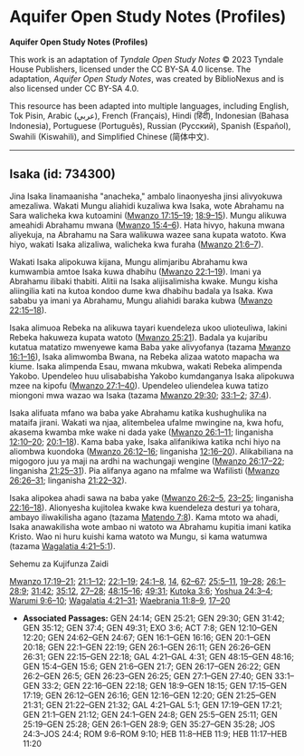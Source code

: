 # Aquifer Open Study Notes (Profiles)

**Aquifer Open Study Notes (Profiles)**

This work is an adaptation of *Tyndale Open Study Notes* © 2023 Tyndale House Publishers, licensed under the CC BY\-SA 4\.0 license. The adaptation, *Aquifer Open Study Notes*, was created by BiblioNexus and is also licensed under CC BY\-SA 4\.0\.

This resource has been adapted into multiple languages, including English, Tok Pisin, Arabic (عربي), French (Français), Hindi (हिंदी), Indonesian (Bahasa Indonesia), Portuguese (Português), Russian (Русский), Spanish (Español), Swahili (Kiswahili), and Simplified Chinese (简体中文).



--------------------------------

## Isaka (id: 734300)

Jina Isaka linamaanisha "anacheka," ambalo linaonyesha jinsi alivyokuwa amezaliwa. Wakati Mungu aliahidi kuzaliwa kwa Isaka, wote Abrahamu na Sara walicheka kwa kutoamini ([Mwanzo 17:15–19](https://ref.ly/Gen17:15-Gen17:19); [18:9–15](https://ref.ly/Gen18:9-Gen18:15)). Mungu alikuwa ameahidi Abrahamu mwana ([Mwanzo 15:4–6](https://ref.ly/Gen15:4-Gen15:6)). Hata hivyo, hakuna mwana aliyekuja, na Abrahamu na Sara walikuwa wazee sana kupata watoto. Kwa hiyo, wakati Isaka alizaliwa, walicheka kwa furaha ([Mwanzo 21:6–7](https://ref.ly/Gen21:6-Gen21:7)).

Wakati Isaka alipokuwa kijana, Mungu alimjaribu Abrahamu kwa kumwambia amtoe Isaka kuwa dhabihu ([Mwanzo 22:1–19](https://ref.ly/Gen22:1-Gen22:19)). Imani ya Abrahamu ilibaki thabiti. Alitii na Isaka alijisalimisha kwake. Mungu kisha aliingilia kati na kutoa kondoo dume kwa dhabihu badala ya Isaka. Kwa sababu ya imani ya Abrahamu, Mungu aliahidi baraka kubwa ([Mwanzo 22:15–18](https://ref.ly/Gen22:15-Gen22:18)).

Isaka alimuoa Rebeka na alikuwa tayari kuendeleza ukoo ulioteuliwa, lakini Rebeka hakuweza kupata watoto ([Mwanzo 25:21](https://ref.ly/Gen25:21)). Badala ya kujaribu kutatua matatizo mwenyewe kama Baba yake alivyofanya (tazama [Mwanzo 16:1–16](https://ref.ly/Gen16:1-Gen16:16)), Isaka alimwomba Bwana, na Rebeka alizaa watoto mapacha wa kiume. Isaka alimpenda Esau, mwana mkubwa, wakati Rebeka alimpenda Yakobo. Upendeleo huu ulisababisha Yakobo kumdanganya Isaka alipokuwa mzee na kipofu ([Mwanzo 27:1–40](https://ref.ly/Gen27:1-Gen27:40)). Upendeleo uliendelea kuwa tatizo miongoni mwa wazao wa Isaka (tazama [Mwanzo 29:30](https://ref.ly/Gen29:30); [33:1–2](https://ref.ly/Gen33:1-Gen33:2); [37:4](https://ref.ly/Gen37:4)).

Isaka alifuata mfano wa baba yake Abrahamu katika kushughulika na mataifa jirani. Wakati wa njaa, alitembelea ufalme mwingine na, kwa hofu, akasema kwamba mke wake ni dada yake ([Mwanzo 26:1–11](https://ref.ly/Gen26:1-Gen26:11); linganisha [12:10–20](https://ref.ly/Gen12:10-Gen12:20); [20:1–18](https://ref.ly/Gen20:1-Gen20:18)). Kama baba yake, Isaka alifanikiwa katika nchi hiyo na aliombwa kuondoka ([Mwanzo 26:12–16](https://ref.ly/Gen26:12-Gen26:16); linganisha [12:16–20](https://ref.ly/Gen12:16-Gen12:20)). Alikabiliana na migogoro juu ya maji na ardhi na wachungaji wengine ([Mwanzo 26:17–22](https://ref.ly/Gen26:17-Gen26:22); linganisha [21:25–31](https://ref.ly/Gen21:25-Gen21:31)). Pia alifanya agano na mfalme wa Wafilisti ([Mwanzo 26:26–31](https://ref.ly/Gen26:26-Gen26:31); linganisha [21:22–32](https://ref.ly/Gen21:22-Gen21:32)).

Isaka alipokea ahadi sawa na baba yake ([Mwanzo 26:2–5](https://ref.ly/Gen26:2-Gen26:5), [23–25](https://ref.ly/Gen26:23-Gen26:25); linganisha [22:16–18](https://ref.ly/Gen22:16-Gen22:18)). Alionyesha kujitolea kwake kwa kuendeleza desturi ya tohara, ambayo iliwakilisha agano (tazama [Matendo 7:8](https://ref.ly/Acts7:8)). Kama mtoto wa ahadi, Isaka anawakilisha wote ambao ni watoto wa Abrahamu kupitia imani katika Kristo. Wao ni huru kuishi kama watoto wa Mungu, si kama watumwa (tazama [Wagalatia 4:21–5:1](https://ref.ly/Gal4:21-Gal5:1)).

Sehemu za Kujifunza Zaidi

[Mwanzo 17:19–21](https://ref.ly/Gen17:19-Gen17:21); [21:1–12](https://ref.ly/Gen21:1-Gen21:12); [22:1–19](https://ref.ly/Gen22:1-Gen22:19); [24:1–8](https://ref.ly/Gen24:1-Gen24:8), [14](https://ref.ly/Gen24:14), [62–67](https://ref.ly/Gen24:62-Gen24:67); [25:5–11](https://ref.ly/Gen25:5-Gen25:11), [19–28](https://ref.ly/Gen25:19-Gen25:28); [26:1–28:9](https://ref.ly/Gen26:1-Gen28:9); [31:42](https://ref.ly/Gen31:42); [35:12](https://ref.ly/Gen35:12), [27–28](https://ref.ly/Gen35:27-Gen35:28); [48:15–16](https://ref.ly/Gen48:15-Gen48:16); [49:31](https://ref.ly/Gen49:31); [Kutoka 3:6](https://ref.ly/Exod3:6); [Yoshua 24:3–4](https://ref.ly/Josh24:3-Josh24:4); [Warumi 9:6–10](https://ref.ly/Rom9:6-Rom9:10); [Wagalatia 4:21–31](https://ref.ly/Gal4:21-Gal4:31); [Waebrania 11:8–9](https://ref.ly/Heb11:8-Heb11:9), [17–20](https://ref.ly/Heb11:17-Heb11:20)

* **Associated Passages:** GEN 24:14; GEN 25:21; GEN 29:30; GEN 31:42; GEN 35:12; GEN 37:4; GEN 49:31; EXO 3:6; ACT 7:8; GEN 12:10–GEN 12:20; GEN 24:62–GEN 24:67; GEN 16:1–GEN 16:16; GEN 20:1–GEN 20:18; GEN 22:1–GEN 22:19; GEN 26:1–GEN 26:11; GEN 26:26–GEN 26:31; GEN 22:15–GEN 22:18; GAL 4:21–GAL 4:31; GEN 48:15–GEN 48:16; GEN 15:4–GEN 15:6; GEN 21:6–GEN 21:7; GEN 26:17–GEN 26:22; GEN 26:2–GEN 26:5; GEN 26:23–GEN 26:25; GEN 27:1–GEN 27:40; GEN 33:1–GEN 33:2; GEN 22:16–GEN 22:18; GEN 18:9–GEN 18:15; GEN 17:15–GEN 17:19; GEN 26:12–GEN 26:16; GEN 12:16–GEN 12:20; GEN 21:25–GEN 21:31; GEN 21:22–GEN 21:32; GAL 4:21–GAL 5:1; GEN 17:19–GEN 17:21; GEN 21:1–GEN 21:12; GEN 24:1–GEN 24:8; GEN 25:5–GEN 25:11; GEN 25:19–GEN 25:28; GEN 26:1–GEN 28:9; GEN 35:27–GEN 35:28; JOS 24:3–JOS 24:4; ROM 9:6–ROM 9:10; HEB 11:8–HEB 11:9; HEB 11:17–HEB 11:20

